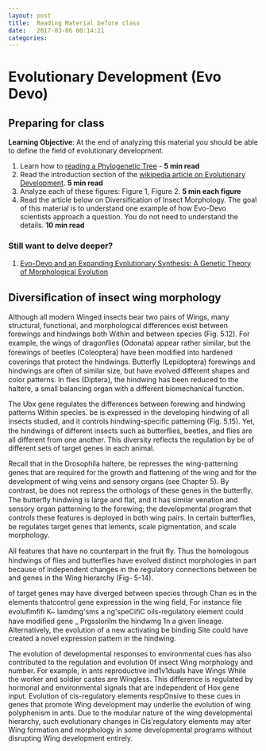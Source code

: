 ```yaml
---
layout: post
title:  Reading Material before class 
date:   2017-03-06 00:14:21
categories: 
---
```


# Evolutionary Development (Evo Devo)
## Preparing for class

**Learning Objective**: At the end of analyzing this material you should be able to define the field of evolutionary development. 


1. Learn how to [reading a Phylogenetic Tree](http://evolution.berkeley.edu/evolibrary/article/evo_05) - **5 min read**
2. Read the introduction section of the [wikipedia article on Evolutionary Development](https://en.wikipedia.org/wiki/Evolutionary_developmental_biology). **5 min read**
3. Analyze each of these figures: Figure 1, Figure 2. **5 min each figure**
4. Read the article below on Diversification of Insect Morphology. The goal of this material is to understand one example of how Evo-Devo scientists approach a question.  You do not need to understand the details. **10 min read**



### Still want to delve deeper?
1. [Evo-Devo and an Expanding Evolutionary Synthesis: A Genetic Theory of Morphological Evolution]()


## Diversiﬁcation of insect wing morphology

Although all modern Winged insects bear two pairs of Wings, many structural, functional, and morphological differences exist between forewings and hindwings both Within and between species (Fig. 5.12). For example, the wings of dragonﬂies (Odonata) appear rather similar, but
the forewings of beetles (Coleoptera) have been modiﬁed into hardened coverings that protect the hindwings. Butterﬂy (Lepidoptera) forewings and hindwings are often of similar size, but have evolved different shapes and color patterns. In ﬂies (Diptera), the hindwing has been reduced to the haltere, a small balancing organ with a different biomechanical function.

The Ubx gene regulates the differences between forewing and hindwing patterns Within species. be is expressed in the developing hindwing of all insects studied, and it controls hindwing-speciﬁc patterning (Fig. 5.15). Yet, the hindwings of different insects such as butterﬂies, beetles, and ﬂies are all different from one another. This diversity reflects the regulation by be of different sets of target genes in each animal.

Recall that in the Drosophila haltere, be represses the wing-patterning genes that are
required for the growth and ﬂattening of the wing and for the development of wing veins and
sensory organs (see Chapter 5). By contrast, be does not repress the orthologs of these genes in the butterﬂy. The butterﬂy hindwing is large and ﬂat, and it has similar venation and
sensory organ patterning to the forewing; the developmental program that controls these features is deployed in both wing pairs. In certain butterﬂies, be regulates target genes that lements, scale pigmentation, and scale morphology.

All features that have no counterpart in the fruit ﬂy. Thus the homologous hindwings of ﬂies and butterﬂies have evolved distinct morphologies in part because of independent changes in the regulatory connections between be and genes in the Wing hierarchy (Fig- 5-14).

of  target genes may have diverged between species through Chan es
in the  elements thatcontrol gene expression in the wing ﬁeld, For instance ﬁle
evoluﬂmﬁfi   K~ lamdmg'sms  a ng'speCiﬁC oils-regulatory element could have modiﬁed
gene _ Prgsslorilm the hindwmg 1n a given lineage. Alternatively, the evolution of a new activating be binding Site could have created a novel expression pattern in the hindwing.

The evolution of developmental responses to environmental cues has also contributed to the regulation and evolution 0f insect Wing morphology and number. For example, in ants reproductive ind1v1duals have Wings While the worker and soldier castes are Wingless. This
difference is regulated by hormonal and environmental signals that are independent of Hox gene input. Evolution of cis-regulatory elements respOnsive to these cues in genes that
promote Wing development may underlie the evolution of wing polyphenism in ants. Due to the modular nature of the wing developmental hierarchy, such evolutionary changes in Cis'regulatory elements may alter Wing formation and morphology in some developmental programs without disrupting Wing development entirely.
